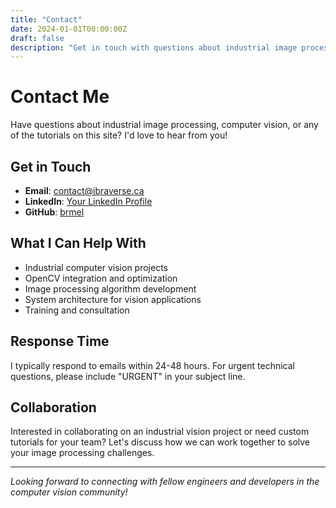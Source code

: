 ```yaml
---
title: "Contact"
date: 2024-01-01T00:00:00Z
draft: false
description: "Get in touch with questions about industrial image processing"
---
```


# Contact Me

Have questions about industrial image processing, computer vision, or any of the tutorials on this site? I'd love to hear from you!

## Get in Touch

- **Email**: [contact@ibraverse.ca](mailto:contact@ibraverse.ca)
- **LinkedIn**: [Your LinkedIn Profile](https://linkedin.com/in/yourprofile)
- **GitHub**: [brmel](https://github.com/brmel)

## What I Can Help With

- Industrial computer vision projects
- OpenCV integration and optimization
- Image processing algorithm development
- System architecture for vision applications
- Training and consultation

## Response Time

I typically respond to emails within 24-48 hours. For urgent technical questions, please include "URGENT" in your subject line.

## Collaboration

Interested in collaborating on an industrial vision project or need custom tutorials for your team? Let's discuss how we can work together to solve your image processing challenges.

---

*Looking forward to connecting with fellow engineers and developers in the computer vision community!*
